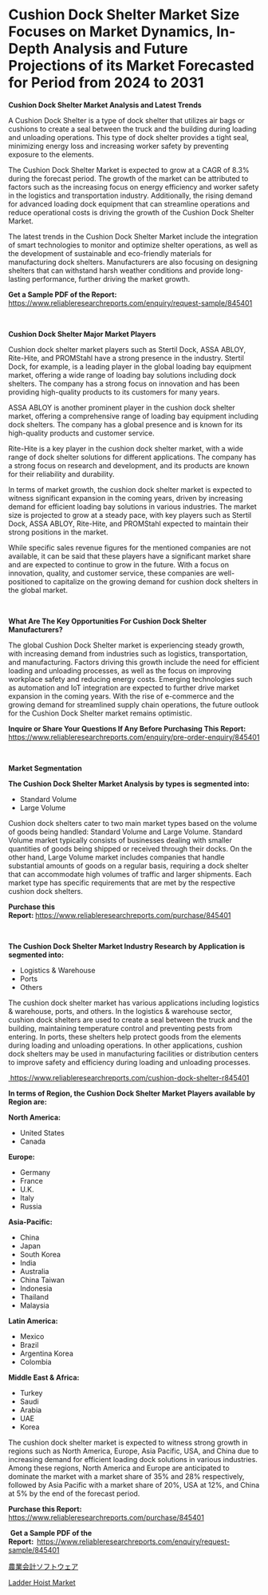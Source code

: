 <p><h1>Cushion Dock Shelter Market Size Focuses on Market Dynamics, In-Depth Analysis and Future Projections of its Market Forecasted for Period from 2024 to 2031</h1></p><p><strong>Cushion Dock Shelter Market Analysis and Latest Trends</strong></p>
<p><p>A Cushion Dock Shelter is a type of dock shelter that utilizes air bags or cushions to create a seal between the truck and the building during loading and unloading operations. This type of dock shelter provides a tight seal, minimizing energy loss and increasing worker safety by preventing exposure to the elements.</p><p>The Cushion Dock Shelter Market is expected to grow at a CAGR of 8.3% during the forecast period. The growth of the market can be attributed to factors such as the increasing focus on energy efficiency and worker safety in the logistics and transportation industry. Additionally, the rising demand for advanced loading dock equipment that can streamline operations and reduce operational costs is driving the growth of the Cushion Dock Shelter Market.</p><p>The latest trends in the Cushion Dock Shelter Market include the integration of smart technologies to monitor and optimize shelter operations, as well as the development of sustainable and eco-friendly materials for manufacturing dock shelters. Manufacturers are also focusing on designing shelters that can withstand harsh weather conditions and provide long-lasting performance, further driving the market growth.</p></p>
<p><strong>Get a Sample PDF of the Report:&nbsp;</strong> <a href="https://www.reliableresearchreports.com/enquiry/request-sample/845401">https://www.reliableresearchreports.com/enquiry/request-sample/845401</a></p>
<p>&nbsp;</p>
<p><strong>Cushion Dock Shelter Major Market Players</strong></p>
<p><p>Cushion dock shelter market players such as Stertil Dock, ASSA ABLOY, Rite-Hite, and PROMStahl have a strong presence in the industry. Stertil Dock, for example, is a leading player in the global loading bay equipment market, offering a wide range of loading bay solutions including dock shelters. The company has a strong focus on innovation and has been providing high-quality products to its customers for many years.</p><p>ASSA ABLOY is another prominent player in the cushion dock shelter market, offering a comprehensive range of loading bay equipment including dock shelters. The company has a global presence and is known for its high-quality products and customer service.</p><p>Rite-Hite is a key player in the cushion dock shelter market, with a wide range of dock shelter solutions for different applications. The company has a strong focus on research and development, and its products are known for their reliability and durability.</p><p>In terms of market growth, the cushion dock shelter market is expected to witness significant expansion in the coming years, driven by increasing demand for efficient loading bay solutions in various industries. The market size is projected to grow at a steady pace, with key players such as Stertil Dock, ASSA ABLOY, Rite-Hite, and PROMStahl expected to maintain their strong positions in the market.</p><p>While specific sales revenue figures for the mentioned companies are not available, it can be said that these players have a significant market share and are expected to continue to grow in the future. With a focus on innovation, quality, and customer service, these companies are well-positioned to capitalize on the growing demand for cushion dock shelters in the global market.</p></p>
<p>&nbsp;</p>
<p><strong>What Are The Key Opportunities For Cushion Dock Shelter Manufacturers?</strong></p>
<p><p>The global Cushion Dock Shelter market is experiencing steady growth, with increasing demand from industries such as logistics, transportation, and manufacturing. Factors driving this growth include the need for efficient loading and unloading processes, as well as the focus on improving workplace safety and reducing energy costs. Emerging technologies such as automation and IoT integration are expected to further drive market expansion in the coming years. With the rise of e-commerce and the growing demand for streamlined supply chain operations, the future outlook for the Cushion Dock Shelter market remains optimistic.</p></p>
<p><strong>Inquire or Share Your Questions If Any Before Purchasing This Report:</strong> <a href="https://www.reliableresearchreports.com/enquiry/pre-order-enquiry/845401">https://www.reliableresearchreports.com/enquiry/pre-order-enquiry/845401</a></p>
<p>&nbsp;</p>
<p><strong>Market Segmentation</strong></p>
<p><strong>The Cushion Dock Shelter Market Analysis by types is segmented into:</strong></p>
<p><ul><li>Standard Volume</li><li>Large Volume</li></ul></p>
<p><p>Cushion dock shelters cater to two main market types based on the volume of goods being handled: Standard Volume and Large Volume. Standard Volume market typically consists of businesses dealing with smaller quantities of goods being shipped or received through their docks. On the other hand, Large Volume market includes companies that handle substantial amounts of goods on a regular basis, requiring a dock shelter that can accommodate high volumes of traffic and larger shipments. Each market type has specific requirements that are met by the respective cushion dock shelters.</p></p>
<p><strong>Purchase this Report:&nbsp;</strong><a href="https://www.reliableresearchreports.com/purchase/845401">https://www.reliableresearchreports.com/purchase/845401</a></p>
<p>&nbsp;</p>
<p><strong>The Cushion Dock Shelter Market Industry Research by Application is segmented into:</strong></p>
<p><ul><li>Logistics & Warehouse</li><li>Ports</li><li>Others</li></ul></p>
<p><p>The cushion dock shelter market has various applications including logistics & warehouse, ports, and others. In the logistics & warehouse sector, cushion dock shelters are used to create a seal between the truck and the building, maintaining temperature control and preventing pests from entering. In ports, these shelters help protect goods from the elements during loading and unloading operations. In other applications, cushion dock shelters may be used in manufacturing facilities or distribution centers to improve safety and efficiency during loading and unloading processes.</p></p>
<p><a href="https://www.reliableresearchreports.com/cushion-dock-shelter-r845401">&nbsp;https://www.reliableresearchreports.com/cushion-dock-shelter-r845401</a></p>
<p><strong>In terms of Region, the Cushion Dock Shelter Market Players available by Region are:</strong></p>
<p>
    <p> <strong> North America: </strong>
        <ul>
            <li>United States</li>
            <li>Canada</li>
        </ul>
        </p> 
    <p> <strong> Europe: </strong>
        <ul>
            <li>Germany</li>
            <li>France</li>
            <li>U.K.</li>
            <li>Italy</li>
            <li>Russia</li>
        </ul>
        </p> 
    <p> <strong> Asia-Pacific: </strong>
        <ul>
            <li>China</li>
            <li>Japan</li>
            <li>South Korea</li>
            <li>India</li>
            <li>Australia</li>
            <li>China Taiwan</li>
            <li>Indonesia</li>
            <li>Thailand</li>
            <li>Malaysia</li>
        </ul>
        </p> 
    <p> <strong> Latin America: </strong>
        <ul>
            <li>Mexico</li>
            <li>Brazil</li>
            <li>Argentina Korea</li>
            <li>Colombia</li>
        </ul>
        </p> 
    <p> <strong> Middle East & Africa: </strong>
        <ul>
            <li>Turkey</li>
            <li>Saudi</li>
            <li>Arabia</li>
            <li>UAE</li>
            <li>Korea</li>
        </ul>
    </p>
    </p>
<p><p>The cushion dock shelter market is expected to witness strong growth in regions such as North America, Europe, Asia Pacific, USA, and China due to increasing demand for efficient loading dock solutions in various industries. Among these regions, North America and Europe are anticipated to dominate the market with a market share of 35% and 28% respectively, followed by Asia Pacific with a market share of 20%, USA at 12%, and China at 5% by the end of the forecast period.</p></p>
<p><strong>Purchase this Report: </strong><a href="https://www.reliableresearchreports.com/purchase/845401">https://www.reliableresearchreports.com/purchase/845401</a></p>
<p>&nbsp;<strong>Get a Sample PDF of the Report:&nbsp;&nbsp;</strong><a href="https://www.reliableresearchreports.com/enquiry/request-sample/845401">https://www.reliableresearchreports.com/enquiry/request-sample/845401</a></p>
<p><strong></strong></p>
<p><p><a href="https://medium.com/@jacobkelly525/%E8%BE%B2%E6%A5%AD%E4%BC%9A%E8%A8%88%E3%82%BD%E3%83%95%E3%83%88%E3%82%A6%E3%82%A7%E3%82%A2%E5%B8%82%E5%A0%B4%E3%82%B7%E3%82%A7%E3%82%A2%E3%81%AE%E9%80%B2%E5%8C%96%E3%81%A8%E5%B8%82%E5%A0%B4%E6%88%90%E9%95%B7%E3%83%88%E3%83%AC%E3%83%B3%E3%83%892024%E5%B9%B4-2031%E5%B9%B4-fca01d1b62d9">農業会計ソフトウェア</a></p><p><a href="https://github.com/BryceTownsendr/Market-Research-Report-List-4/blob/main/ladder-hoist-market.md">Ladder Hoist Market</a></p></p>